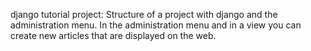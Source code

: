 django tutorial project: Structure of a project with django and the administration menu. In the administration menu and in a view you can create new articles that are displayed on the web.